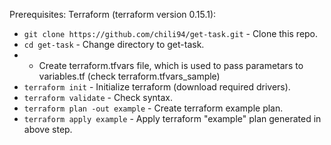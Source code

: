 Prerequisites:
Terraform  (terraform version 0.15.1):

* `git clone https://github.com/chili94/get-task.git` - Clone this repo.
* `cd get-task` - Change directory to get-task.
* * Create terraform.tfvars file, which is used to pass parametars to variables.tf (check terraform.tfvars_sample)
* `terraform init` - Initialize terraform (download required drivers).
* `terraform validate` - Check syntax.
* `terraform plan -out example` - Create terraform example plan.
* `terraform apply example` - Apply terraform "example" plan generated in above step.
